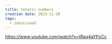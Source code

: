 ```yaml
---
title: tenatic numbers
creation date: 2023-11-28
tags:
  - ideas/seed
---
```


https://www.youtube.com/watch?v=tRaq4aYPzCc
